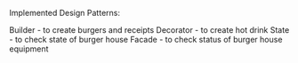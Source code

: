 Implemented Design Patterns:

Builder - to create burgers and receipts
Decorator - to create hot drink
State - to check state of burger house
Facade - to check status of burger house equipment